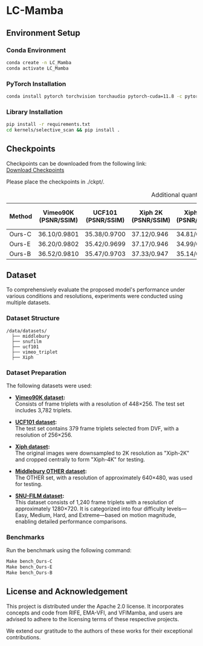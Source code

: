 
# LC-Mamba

## Environment Setup

### Conda Environment
```bash
conda create -n LC_Mamba
conda activate LC_Mamba
```

### PyTorch Installation
```bash
conda install pytorch torchvision torchaudio pytorch-cuda=11.8 -c pytorch -c nvidia
```

### Library Installation
```bash
pip install -r requirements.txt
cd kernels/selective_scan && pip install .

```

## Checkpoints
Checkpoints can be downloaded from the following link:  
[Download Checkpoints](https://www.dropbox.com/scl/fo/qqetwthteq18n53p48nwi/ALtsYM3Dse5nW5QfA5KwGEA?rlkey=lhcev43r7ltvv80cr3iszj6nj&dl=0)

Please place the checkpoints in ./ckpt/.


<table>
  <caption>Additional quantitative comparison across benchmarks</caption>
  <thead>
    <tr>
      <th>Method</th>
      <th>Vimeo90K (PSNR/SSIM)</th>
      <th>UCF101 (PSNR/SSIM)</th>
      <th>Xiph 2K (PSNR/SSIM)</th>
      <th>Xiph 4K (PSNR/SSIM)</th>
      <th>M.B. (IE)</th>
      <th>SNU-FILM Easy (PSNR/SSIM)</th>
      <th>SNU-FILM Medium (PSNR/SSIM)</th>
      <th>SNU-FILM Hard (PSNR/SSIM)</th>
      <th>SNU-FILM Extreme (PSNR/SSIM)</th>
      <th>Params (M)</th>
    </tr>
  </thead>
  <tbody>
    <tr>
      <td>Ours-C</td>
      <td>36.10/0.9801</td>
      <td>35.38/0.9700</td>
      <td>37.12/0.946</td>
      <td>34.81/0.908</td>
      <td>1.94</td>
      <td>40.10/0.9915</td>
      <td>36.11/0.9809</td>
      <td>30.81/0.9405</td>
      <td>25.69/0.8710</td>
      <td>4.3</td>
    </tr>
    <tr>
      <td>Ours-E</td>
      <td>36.20/0.9802</td>
      <td>35.42/0.9699</td>
      <td>37.17/0.946</td>
      <td>34.99/0.910</td>
      <td>1.96</td>
      <td>40.15/0.9912</td>
      <td>36.19/0.9809</td>
      <td>30.89/0.9416</td>
      <td>25.81/0.8725</td>
      <td>6.7</td>
    </tr>
    <tr>
      <td>Ours-B</td>
      <td>36.52/0.9810</td>
      <td>35.47/0.9703</td>
      <td>37.33/0.947</td>
      <td>35.14/0.911</td>
      <td>1.90</td>
      <td>40.20/0.9909</td>
      <td>36.30/0.9810</td>
      <td>31.00/0.9417</td>
      <td>25.83/0.8722</td>
      <td>16.2</td>
    </tr>
  </tbody>
</table>



## Dataset
To comprehensively evaluate the proposed model's performance under various conditions and resolutions, experiments were conducted using multiple datasets.

### Dataset Structure
```
/data/datasets/
  ├── middlebury
  ├── snufilm
  ├── ucf101
  ├── vimeo_triplet
  ├── Xiph
```

### Dataset Preparation
The following datasets were used:

- **[Vimeo90K dataset](http://toflow.csail.mit.edu/):**  
  Consists of frame triplets with a resolution of 448×256. The test set includes 3,782 triplets.

- **[UCF101 dataset](https://liuziwei7.github.io/projects/VoxelFlow):**  
  The test set contains 379 frame triplets selected from DVF, with a resolution of 256×256.

- **[Xiph dataset](https://github.com/sniklaus/softmax-splatting/blob/master/benchmark_xiph.py):**  
  The original images were downsampled to 2K resolution as "Xiph-2K" and cropped centrally to form "Xiph-4K" for testing.

- **[Middlebury OTHER dataset](https://vision.middlebury.edu/flow/data/):**  
  The OTHER set, with a resolution of approximately 640×480, was used for testing.

- **[SNU-FILM dataset](https://myungsub.github.io/CAIN/):**  
  This dataset consists of 1,240 frame triplets with a resolution of approximately 1280×720. It is categorized into four difficulty levels—Easy, Medium, Hard, and Extreme—based on motion magnitude, enabling detailed performance comparisons.

### Benchmarks
Run the benchmark using the following command:
```bash
Make bench_Ours-C
Make bench_Ours-E
Make bench_Ours-B
```

## License and Acknowledgement

This project is distributed under the Apache 2.0 license. It incorporates concepts and code from RIFE, EMA-VFI, and VFIMamba, 
and users are advised to adhere to the licensing terms of these respective projects.

We extend our gratitude to the authors of these works for their exceptional contributions.
